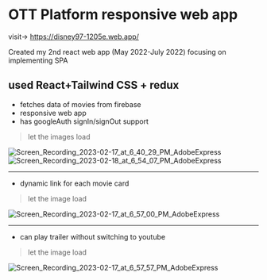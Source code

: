 # OTT Platform responsive web app

visit-> https://disney97-1205e.web.app/

Created my 2nd react web app (May 2022-July 2022) focusing on implementing SPA

## used React+Tailwind CSS + redux

- fetches data of movies from firebase
- responsive web app
- has googleAuth signIn/signOut support

> let the images load

![Screen_Recording_2023-02-17_at_6_40_29_PM_AdobeExpress](https://user-images.githubusercontent.com/49271386/219663825-d0e14775-aae7-4c17-8e09-ec262f4824e5.gif) ![Screen_Recording_2023-02-18_at_6_54_07_PM_AdobeExpress](https://user-images.githubusercontent.com/49271386/219868445-44742fd5-2416-4d49-baf3-50c23735d739.gif)






-----------------------------------------------------------------------------------------------------------------------------------------------------------

- dynamic link for each movie card

> let the image load

![Screen_Recording_2023-02-17_at_6_57_00_PM_AdobeExpress](https://user-images.githubusercontent.com/49271386/219666550-8b3d2d23-89b3-4785-8f12-a6c13096c00f.gif)

-----------------------------------------------------------------------------------------------------------------------------------------------------------

- can play trailer without switching to youtube

> let the image load

![Screen_Recording_2023-02-17_at_6_57_57_PM_AdobeExpress](https://user-images.githubusercontent.com/49271386/219666585-3fc584a2-063c-4af3-92db-31c9e1999efe.gif)




